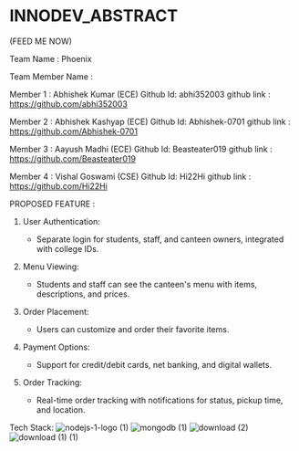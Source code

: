 # INNODEV_ABSTRACT


(FEED ME NOW)

Team Name :  Phoenix


Team Member Name :

Member 1 : Abhishek Kumar (ECE)
Github Id: abhi352003
github link : https://github.com/abhi352003

Member 2 : Abhishek Kashyap (ECE)
Github Id: Abhishek-0701
github link : https://github.com/Abhishek-0701

Member 3 : Aayush Madhi (ECE)
Github Id: Beasteater019
github link : https://github.com/Beasteater019



Member 4 : Vishal Goswami (CSE)
Github Id: Hi22Hi
github link : https://github.com/Hi22Hi





PROPOSED FEATURE :


1. User Authentication:
   - Separate login for students, staff, and canteen owners, integrated with college IDs.

2. Menu Viewing:
   - Students and staff can see the canteen's menu with items, descriptions, and prices.

3. Order Placement:
   - Users can customize and order their favorite items.

4. Payment Options:
   - Support for credit/debit cards, net banking, and digital wallets.

5. Order Tracking:
   - Real-time order tracking with notifications for status, pickup time, and location.
  
Tech Stack:
![nodejs-1-logo (1)](https://github.com/Abhishek-0701/INNODEV_ABSTRACT/assets/142666329/1f3ee969-0e7b-4d07-83f0-78e6b2f24bd5)
![mongodb (1)](https://github.com/Abhishek-0701/INNODEV_ABSTRACT/assets/142666329/98c024c1-11fe-4b09-90e4-00b8b897e024)
![download (2)](https://github.com/Abhishek-0701/INNODEV_ABSTRACT/assets/142666329/e44ac96a-691f-4974-b963-2b46421d18aa)
![download (1) (1)](https://github.com/Abhishek-0701/INNODEV_ABSTRACT/assets/142666329/12ffc71f-1def-4065-b5a2-db94c0d25257)



